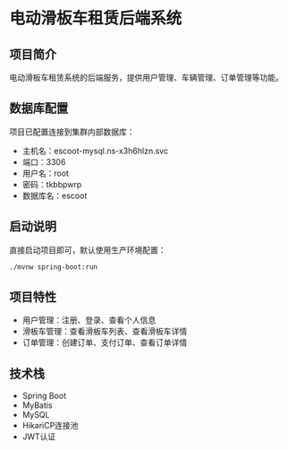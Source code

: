 # 电动滑板车租赁后端系统

## 项目简介
电动滑板车租赁系统的后端服务，提供用户管理、车辆管理、订单管理等功能。

## 数据库配置
项目已配置连接到集群内部数据库：

- 主机名：escoot-mysql.ns-x3h6hlzn.svc
- 端口：3306
- 用户名：root
- 密码：tkbbpwrp
- 数据库名：escoot

## 启动说明
直接启动项目即可，默认使用生产环境配置：
```bash
./mvnw spring-boot:run
```

## 项目特性

- 用户管理：注册、登录、查看个人信息
- 滑板车管理：查看滑板车列表、查看滑板车详情
- 订单管理：创建订单、支付订单、查看订单详情

## 技术栈

- Spring Boot
- MyBatis
- MySQL
- HikariCP连接池
- JWT认证 